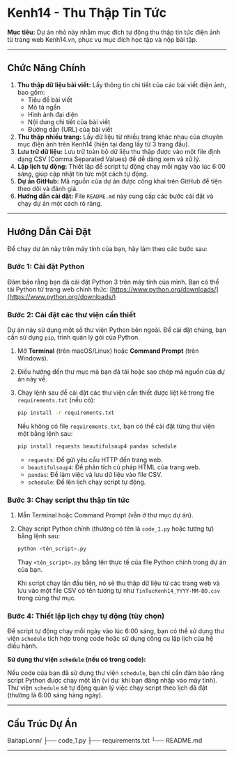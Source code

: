 # Kenh14 - Thu Thập Tin Tức

**Mục tiêu:** Dự án nhỏ này nhằm mục đích tự động thu thập tin tức điện ảnh từ trang web Kenh14.vn, phục vụ mục đích học tập và nộp bài tập.

---

## Chức Năng Chính

1.  **Thu thập dữ liệu bài viết:** Lấy thông tin chi tiết của các bài viết điện ảnh, bao gồm:
    * Tiêu đề bài viết
    * Mô tả ngắn
    * Hình ảnh đại diện
    * Nội dung chi tiết của bài viết
    * Đường dẫn (URL) của bài viết
2.  **Thu thập nhiều trang:** Lấy dữ liệu từ nhiều trang khác nhau của chuyên mục điện ảnh trên Kenh14 (hiện tại đang lấy từ 3 trang đầu).
3.  **Lưu trữ dữ liệu:** Lưu trữ toàn bộ dữ liệu thu thập được vào một file định dạng CSV (Comma Separated Values) để dễ dàng xem và xử lý.
4.  **Lập lịch tự động:** Thiết lập để script tự động chạy mỗi ngày vào lúc 6:00 sáng, giúp cập nhật tin tức một cách tự động.
5.  **Dự án GitHub:** Mã nguồn của dự án được công khai trên GitHub để tiện theo dõi và đánh giá.
6.  **Hướng dẫn cài đặt:** File `README.md` này cung cấp các bước cài đặt và chạy dự án một cách rõ ràng.

---

## Hướng Dẫn Cài Đặt

Để chạy dự án này trên máy tính của bạn, hãy làm theo các bước sau:

### Bước 1: Cài đặt Python

Đảm bảo rằng bạn đã cài đặt Python 3 trên máy tính của mình. Bạn có thể tải Python từ trang web chính thức: [https://www.python.org/downloads/](https://www.python.org/downloads/)

### Bước 2: Cài đặt các thư viện cần thiết

Dự án này sử dụng một số thư viện Python bên ngoài. Để cài đặt chúng, bạn cần sử dụng `pip`, trình quản lý gói của Python.

1.  Mở **Terminal** (trên macOS/Linux) hoặc **Command Prompt** (trên Windows).
2.  Điều hướng đến thư mục mà bạn đã tải hoặc sao chép mã nguồn của dự án này về.
3.  Chạy lệnh sau để cài đặt các thư viện cần thiết được liệt kê trong file `requirements.txt` (nếu có):

    ```bash
    pip install -r requirements.txt
    ```

    Nếu không có file `requirements.txt`, bạn có thể cài đặt từng thư viện một bằng lệnh sau:

    ```bash
    pip install requests beautifulsoup4 pandas schedule
    ```

    * `requests`: Để gửi yêu cầu HTTP đến trang web.
    * `beautifulsoup4`: Để phân tích cú pháp HTML của trang web.
    * `pandas`: Để làm việc và lưu dữ liệu vào file CSV.
    * `schedule`: Để lên lịch chạy script tự động.

### Bước 3: Chạy script thu thập tin tức

1.  Mẫn Terminal hoặc Command Prompt (vẫn ở thư mục dự án).
2.  Chạy script Python chính (thường có tên là `code_1.py` hoặc tương tự) bằng lệnh sau:

    ```bash
    python <tên_script>.py
    ```

    Thay `<tên_script>.py` bằng tên thực tế của file Python chính trong dự án của bạn.

    Khi script chạy lần đầu tiên, nó sẽ thu thập dữ liệu từ các trang web và lưu vào một file CSV có tên tương tự như `TinTucKenh14_YYYY-MM-DD.csv` trong cùng thư mục.

### Bước 4: Thiết lập lịch chạy tự động (tùy chọn)

Để script tự động chạy mỗi ngày vào lúc 6:00 sáng, bạn có thể sử dụng thư viện `schedule` tích hợp trong code hoặc sử dụng công cụ lập lịch của hệ điều hành.

**Sử dụng thư viện `schedule` (nếu có trong code):**

Nếu code của bạn đã sử dụng thư viện `schedule`, bạn chỉ cần đảm bảo rằng script Python được chạy một lần (ví dụ: khi bạn đăng nhập vào máy tính). Thư viện `schedule` sẽ tự động quản lý việc chạy script theo lịch đã đặt (thường là 6:00 sáng hàng ngày).

---

## Cấu Trúc Dự Án
BaitapLonn/
├── code_1.py
├── requirements.txt
└── README.md

---
